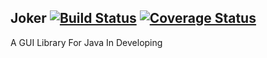 ## Joker [![Build Status](https://travis-ci.org/jason1122g/Joker.svg?branch=master)](https://travis-ci.org/jason1122g/Joker)  [![Coverage Status](https://coveralls.io/repos/jason1122g/Joker/badge.png?branch=master)](https://coveralls.io/r/jason1122g/Joker?branch=master)
A GUI Library For Java In Developing